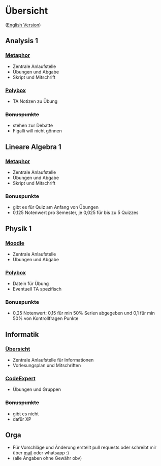 # Übersicht
([English Version](ENGLISH.md))
## Analysis 1
### [Metaphor](https://metaphor.ethz.ch/x/2025/hs/401-1261-07L/)
- Zentrale Anlaufstelle
- Übungen und Abgabe
- Skript und Mitschrift
### [Polybox](https://polybox.ethz.ch/index.php/s/w8DAgLMwZEPyyEz)
- TA Notizen zu Übung
### ~~Bonuspunkte~~
- stehen zur Debatte
- Figalli will nicht gönnen
## Lineare Algebra 1
### [Metaphor](https://metaphor.ethz.ch/x/2025/hs/401-1151-00L/)
- Zentrale Anlaufstelle
- Übungen und Abgabe
- Skript und Mitschrift
### Bonuspunkte
- gibt es für Quiz am Anfang von Übungen
- 0,125 Notenwert pro Semester, je 0,025 für bis zu 5 Quizzes 
## Physik 1
### [Moodle](https://moodle-app2.let.ethz.ch/course/view.php?id=25659)
- Zentrale Anlaufstelle
- Übungen und Abgabe
### [Polybox](https://polybox.ethz.ch/)
- Datein für Übung
- Eventuell TA spezifisch
### Bonuspunkte
- 0,25 Notenwert: 0,15 für min 50% Serien abgegeben und 0,1 für min 50% von Kontrollfragen Punkte
## Informatik
### [Übersicht](https://lec.inf.ethz.ch/ifmp/2025/)
- Zentrale Anlaufstelle für Informationen
- Vorlesungsplan und Mitschriften
### [CodeExpert](https://expert.ethz.ch/)
- Übungen und Gruppen
### ~~Bonuspunkte~~
- gibt es nicht 
- dafür XP

## Orga
- Für Vorschläge und Änderung erstellt pull requests oder schreibt mir über [mail](mailto:eschramm@student.ethz.ch) oder whatsapp :)
- (alle Angaben ohne Gewähr obv)
